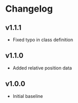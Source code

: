 # Changelog

## v1.1.1
- Fixed typo in class definition

## v1.1.0
- Added relative position data

## v1.0.0
- Initial baseline
